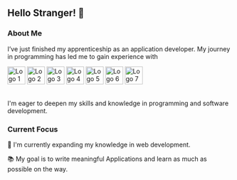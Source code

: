 ## Hello Stranger! 👋

### About Me
I’ve just finished my apprenticeship as an application developer.
My journey in programming has led me to gain experience with </br>
<p>
  <img src="https://github.com/Early184/Early184/assets/137812950/dcbbb959-7417-471e-9ea6-dacf60aba7c9" alt="Logo 1" width="40"/>
  <img src="https://github.com/user-attachments/assets/4777634c-87cd-443f-b832-eaf42ac18c13" alt="Logo 2" width="40"/>
  <img src="https://github.com/user-attachments/assets/0296c60b-bf06-4298-a39c-26f89a381a0c" alt="Logo 3" width="40"/>
  <img src="https://github.com/Early184/Early184/assets/137812950/ca5d691d-3971-491d-8f1b-6b01ee092a84" alt="Logo 4" width="40"/>
  <img src="https://github.com/Early184/Early184/assets/137812950/19800104-33e1-47df-a157-33f0835b8543" alt="Logo 5" width="40"/>
  <img src="https://github.com/Early184/Early184/assets/137812950/ed40e4ce-dc93-46fc-9f8c-f0385cc71cee" alt="Logo 6" width="40"/>
  <img src="https://github.com/Early184/Early184/assets/137812950/f00ea654-2113-4a29-a905-95eee18c187f" alt="Logo 7" width="40"/>
</p>



</br>
I'm eager to deepen my skills and knowledge in programming and software development.

### Current Focus
🌱 I'm currently expanding my knowledge in web development.

📚 My goal is to write meaningful Applications and learn as much as possible on the way.

